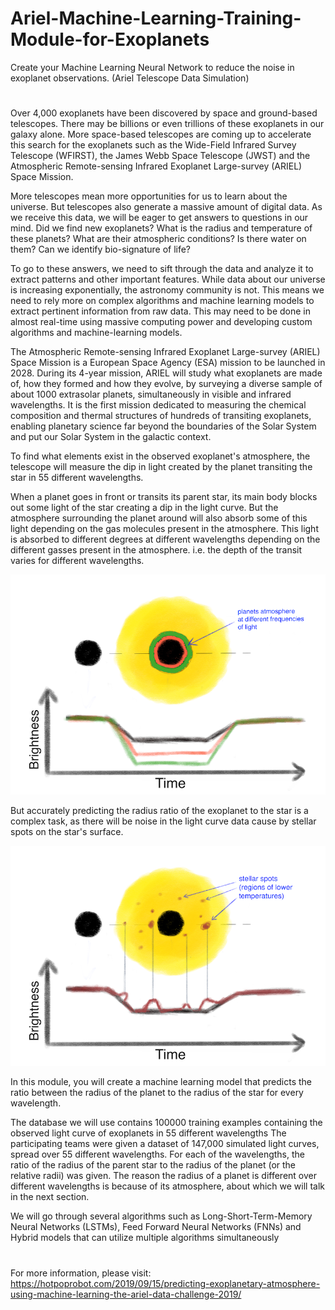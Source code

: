 # Ariel-Machine-Learning-Training-Module-for-Exoplanets
Create your Machine Learning Neural Network to reduce the noise in exoplanet observations. (Ariel Telescope Data Simulation)
#  

Over 4,000 exoplanets have been discovered by space and ground-based telescopes. There may be billions or even trillions of these exoplanets in our galaxy alone. More space-based telescopes are coming up to accelerate this search for the exoplanets such as the Wide-Field Infrared Survey Telescope (WFIRST), the James Webb Space Telescope (JWST) and the Atmospheric Remote-sensing Infrared Exoplanet Large-survey (ARIEL) Space Mission.

More telescopes mean more opportunities for us to learn about the universe. But telescopes also generate a massive amount of digital data. As we receive this data, we will be eager to get answers to questions in our mind. Did we find new exoplanets? What is the radius and temperature of these planets? What are their atmospheric conditions? Is there water on them? Can we identify bio-signature of life?

To go to these answers, we need to sift through the data and analyze it to extract patterns and other important features. While data about our universe is increasing exponentially, the astronomy community is not. This means we need to rely more on complex algorithms and machine learning models to extract pertinent information from raw data. This may need to be done in almost real-time using massive computing power and developing custom algorithms and machine-learning models.

The Atmospheric Remote-sensing Infrared Exoplanet Large-survey (ARIEL) Space Mission is a European Space Agency (ESA) mission to be launched in 2028. During its 4-year mission, ARIEL will study what exoplanets are made of, how they formed and how they evolve, by surveying a diverse sample of about 1000 extrasolar planets, simultaneously in visible and infrared wavelengths. It is the first mission dedicated to measuring the chemical composition and thermal structures of hundreds of transiting exoplanets, enabling planetary science far beyond the boundaries of the Solar System and put our Solar System in the galactic context.

To find what elements exist in the observed exoplanet's atmosphere, the telescope will measure the dip in light created by the planet transiting the star in 55 different wavelengths. 

When a planet goes in front or transits its parent star, its main body blocks out some light of the star creating a dip in the light curve. But the atmosphere surrounding the planet around will also absorb some of this light depending on the gas molecules present in the atmosphere. This light is absorbed to different degrees at different wavelengths depending on the different gasses present in the atmosphere. i.e. the depth of the transit varies for different wavelengths.

![Dip In light varies over different wavelengths](https://github.com/Artash-N/Ariel-Machine-Learning-Training-Module-for-Exoplanets/blob/master/wavelenghts%20lightcurve.png)

But accurately predicting the radius ratio of the exoplanet to the star is a complex task, as there will be noise in the light curve data cause by stellar spots on the star's surface. 

![Stellar Spots interfering with light curve measurment](https://github.com/Artash-N/Ariel-Machine-Learning-Training-Module-for-Exoplanets/blob/master/stellar%20spot%20interference.png)

In this module, you will create a machine learning model that predicts the ratio between the radius of the planet to the radius of the star for every wavelength.

The database we will use contains 100000 training examples containing the observed light curve of exoplanets in 55 different wavelengths
The participating teams were given a dataset of 147,000 simulated light curves, spread over 55 different wavelengths. For each of the wavelengths, the ratio of the radius of the parent star to the radius of the planet (or the relative radii) was given. The reason the radius of a planet is different over different wavelengths is because of its atmosphere, about which we will talk in the next section.


We will go through several algorithms such as Long-Short-Term-Memory Neural Networks (LSTMs), Feed Forward Neural Networks (FNNs) and Hybrid models that can utilize multiple algorithms simultaneously
#

For more information, please visit: https://hotpoprobot.com/2019/09/15/predicting-exoplanetary-atmosphere-using-machine-learning-the-ariel-data-challenge-2019/   
